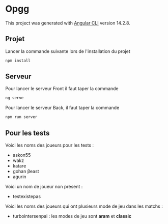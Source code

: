 # Opgg

This project was generated with [Angular CLI](https://github.com/angular/angular-cli) version 14.2.8.

## Projet
Lancer la commande suivante lors de l'installation du projet
```bash
npm install
```
## Serveur
Pour lancer le serveur Front il faut taper la commande
```bash
ng serve
```

Pour lancer le serveur Back, il faut taper la commande
```bash
npm run server
```

## Pour les tests
Voici les noms des joueurs pour les tests : 
- askon55
- wakz
- katare
- gohan βeast
- agurin

Voici un nom de joueur non présent :
- testexistepas

Voici les noms des joueurs qui ont plusieurs mode de jeu dans les matchs :
- turbointersenpai : les modes de jeu sont **aram** et **classic**
